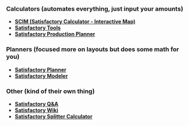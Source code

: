 ### **Calculators** (automates everything, just input your amounts)
- **[SCIM (Satisfactory Calculator - Interactive Map)](https://satisfactory-calculator.com/)**  
- **[Satisfactory Tools](https://www.satisfactorytools.com/1.0/)**  
- **[Satisfactory Production Planner](https://satisfactoryproductionplanner.com/dashboard)**  

### **Planners** (focused more on layouts but does some math for you)
- **[Satisfactory Planner](https://satisfactory-planner.vercel.app/)**  
- **[Satisfactory Modeler](https://store.steampowered.com/app/3187030/Satisfactory_Modeler/)**  

### **Other** (kind of their own thing)
- **[Satisfactory Q&A](https://questions.satisfactorygame.com/)**  
- **[Satisfactory Wiki](https://satisfactory.wiki.gg/wiki/Satisfactory_Wiki)**  
- **[Satisfactory Splitter Calculator](https://icemoonmagic.github.io/Satisfactory-Splitter-Calculator/)**  
